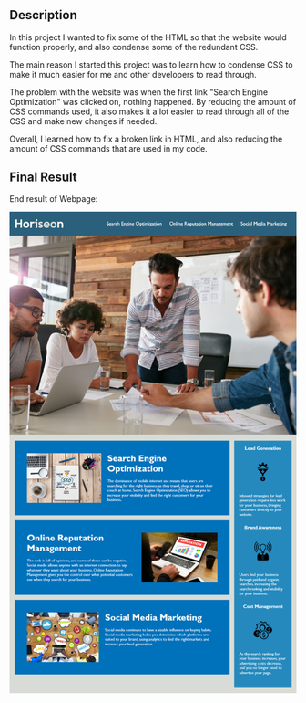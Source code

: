 # <Week-1-Challenge>

## Description

In this project I wanted to fix some of the HTML so that the website would function properly, and also condense some of the redundant CSS.

The main reason I started this project was to learn how to condense CSS to make it much easier for me and other developers to read through.

The problem with the website was when the first link "Search Engine Optimization" was clicked on, nothing happened. By reducing the amount of CSS commands used, it also makes it a lot easier to read through all of the CSS and make new changes if needed.

Overall, I learned how to fix a broken link in HTML, and also reducing the amount of CSS commands that are used in my code.

## Final Result

End result of Webpage:

![alt Horiseon Website Photo](assets/01-html-css-git-homework-demo.png)
